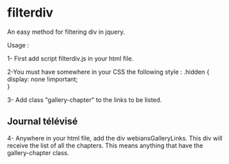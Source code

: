 # filterdiv
An easy method for filtering div in jquery.

Usage :
  
1- First add script filterdiv.js in your html file. 
<script src="js/filterdiv.js"></script> 
  
2-You must have somewhere in your CSS the following style :
.hidden {  
  display: none !important;  
}  

3- Add class "gallery-chapter" to the links to be listed.
<h2 class="gallery-chapter"> Journal télévisé</h2>

4- Anywhere in your html file, add the div webiansGalleryLinks. This div will receive the list of all the chapters. This means anything that have the gallery-chapter class.

<div id="webiansGalleryLinks"></div>